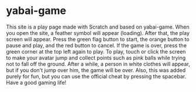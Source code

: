 # yabai-game
This site is a play page made with Scratch and based on yabai-game. When you open the site, a feather symbol will appear (loading).
After that, the play screen will appear. Press the green flag button to start, the orange button to pause and play, and the red button to cancel. 
If the game is over, press the green corner at the top left again to play. 
To play, touch or click the screen to make your avatar jump and collect points such as pink balls while trying not to fall off the ground. 
After a while, a person in white clothes will appear, but if you don't jump over him, the game will be over. 
Also, this was added purely for fun, but you can use the official cheat by pressing the spacebar.
Have a good gaming life!
